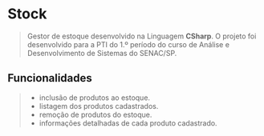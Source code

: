 # Stock
>
> Gestor de estoque desenvolvido na Linguagem **CSharp**. 
> O projeto foi desenvolvido para a PTI do 1.º período do curso de Análise e Desenvolvimento de Sistemas do SENAC/SP.
>
## Funcionalidades
>
>  - inclusão de produtos ao estoque.
>  - listagem dos produtos cadastrados.
>  - remoção de produtos do estoque.
>  - informações detalhadas de cada produto cadastrado.
>

